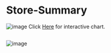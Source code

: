 # Store-Summary

![image](https://user-images.githubusercontent.com/110743067/191073017-65533933-b9fc-41cf-91ae-ad4cc0b8c454.png)
Click <a href="https://public.tableau.com/views/SalesData_16633850920170/YOYProfitSales?:language=en-US&publish=yes&:display_count=n&:origin=viz_share_link">Here</a> for interactive chart.

##

![image](https://user-images.githubusercontent.com/110743067/191075218-4b1ea389-7a64-481d-963d-6f599445894a.png)
